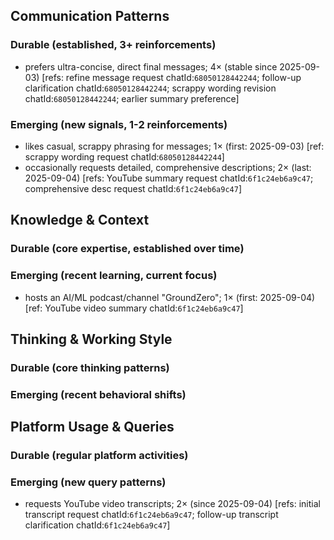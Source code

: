 ## Communication Patterns
### Durable (established, 3+ reinforcements)
- prefers ultra-concise, direct final messages; 4× (stable since 2025-09-03) [refs: refine message request chatId:`68050128442244`; follow-up clarification chatId:`68050128442244`; scrappy wording revision chatId:`68050128442244`; earlier summary preference]

### Emerging (new signals, 1-2 reinforcements)
- likes casual, scrappy phrasing for messages; 1× (first: 2025-09-03) [ref: scrappy wording request chatId:`68050128442244`]
- occasionally requests detailed, comprehensive descriptions; 2× (last: 2025-09-04) [refs: YouTube summary request chatId:`6f1c24eb6a9c47`; comprehensive desc request chatId:`6f1c24eb6a9c47`]

## Knowledge & Context
### Durable (core expertise, established over time)

### Emerging (recent learning, current focus)
- hosts an AI/ML podcast/channel "GroundZero"; 1× (first: 2025-09-04) [ref: YouTube video summary chatId:`6f1c24eb6a9c47`]

## Thinking & Working Style
### Durable (core thinking patterns)

### Emerging (recent behavioral shifts)

## Platform Usage & Queries
### Durable (regular platform activities)

### Emerging (new query patterns)
- requests YouTube video transcripts; 2× (since 2025-09-04) [refs: initial transcript request chatId:`6f1c24eb6a9c47`; follow-up transcript clarification chatId:`6f1c24eb6a9c47`]